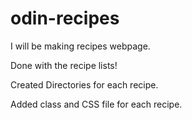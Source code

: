 # odin-recipes

I will be making recipes webpage.

Done with the recipe lists!

Created Directories for each recipe.

Added class and CSS file for each recipe.
